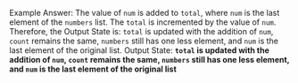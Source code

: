 Example Answer: 
The value of `num` is added to `total`, where `num` is the last element of the `numbers` list. The `total` is incremented by the value of `num`. Therefore, the Output State is: `total` is updated with the addition of `num`, `count` remains the same, `numbers` still has one less element, and `num` is the last element of the original list.
Output State: **`total` is updated with the addition of `num`, `count` remains the same, `numbers` still has one less element, and `num` is the last element of the original list**